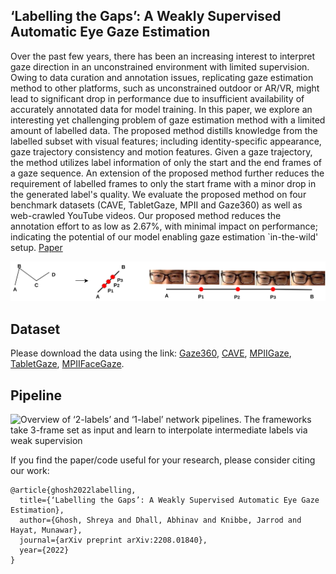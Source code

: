## ‘Labelling the Gaps’: A Weakly Supervised Automatic Eye Gaze Estimation

Over the past few years, there has been an increasing interest to interpret gaze direction in an unconstrained environment with limited supervision. Owing to data curation and annotation issues, replicating gaze estimation method to other platforms, such as unconstrained outdoor or AR/VR, might lead to significant drop in performance due to insufficient availability of accurately annotated data for model training. In this paper, we explore an interesting yet challenging problem of gaze estimation method with a limited amount of labelled data. The proposed method distills knowledge from the labelled subset with visual features; including identity-specific appearance, gaze trajectory consistency and motion features. Given a gaze trajectory, the method utilizes label information of only the start and the end frames of a gaze sequence. An extension of the proposed method further reduces the requirement of labelled frames to only the start frame with a minor drop in the generated label's quality. We evaluate the proposed method on four benchmark datasets (CAVE, TabletGaze, MPII and Gaze360) as well as web-crawled YouTube videos. Our proposed method reduces the annotation effort to as low as 2.67%, with minimal impact on performance; indicating the potential of our model enabling gaze estimation `in-the-wild' setup. [Paper](https://arxiv.org/pdf/2208.01840.pdf)

![Weakly supervised labelling approach illustration. The zig-zag path AD in the left is an example of a human gaze movement. This path can further be broken into several ‘gaze trajectories’ (AB,BC and CD). Given a gaze trajectory AB with gaze annotation for A and B, the objective of this work is to annotate the unlabelled frames i.e. P1, P2 and P3. The right side is an example of a gaze trajectory.](/figs/problem.png) 


## Dataset
Please download the data using the link: [Gaze360](https://github.com/erkil1452/gaze360/tree/master/dataset), [CAVE](https://www.cs.columbia.edu/CAVE/databases/columbia_gaze/), [MPIIGaze](https://www.mpi-inf.mpg.de/departments/computer-vision-and-machine-learning/research/gaze-based-human-computer-interaction/appearance-based-gaze-estimation-in-the-wild), [TabletGaze](https://sh.rice.edu/cognitive-engagement/\%20tabletgaze/), [MPIIFaceGaze](https://www.mpi-inf.mpg.de/departments/computer-vision-and-machine-learning/research/gaze-based-human-computer-interaction/its-written-all-over-your-face-full-face-appearance-based-gaze-estimation). 

## Pipeline 
![Overview of ‘2-labels’ and ‘1-label’ network pipelines. The frameworks take 3-frame set as input and learn to interpolate intermediate labels via weak supervision](/figs/one_two_labels.png) 

If you find the paper/code useful for your research, please consider citing our work:
```
@article{ghosh2022labelling,
  title={‘Labelling the Gaps’: A Weakly Supervised Automatic Eye Gaze Estimation},
  author={Ghosh, Shreya and Dhall, Abhinav and Knibbe, Jarrod and Hayat, Munawar},
  journal={arXiv preprint arXiv:2208.01840},
  year={2022}
}
```
